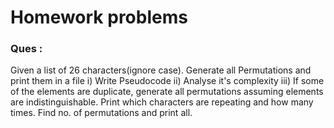 # Homework problems

### Ques :
Given a list of 26 characters(ignore case). Generate all Permutations and print them in a file
i) Write Pseudocode
ii) Analyse it's complexity
iii) If some of the elements are duplicate, generate all permutations assuming elements are indistinguishable. Print which characters are repeating and how many times. Find no. of permutations and print all.
